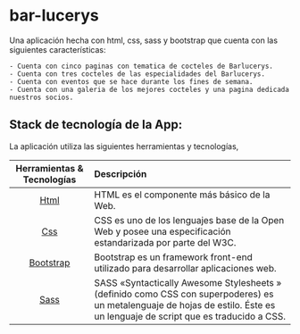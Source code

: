 # bar-lucerys

Una aplicación hecha con html, css, sass y bootstrap que cuenta con las siguientes características:

    - Cuenta con cinco paginas con tematica de cocteles de Barlucerys.
    - Cuenta con tres cocteles de las especialidades del Barlucerys.
    - Cuenta con eventos que se hace durante los fines de semana.
    - Cuenta con una galeria de los mejores cocteles y una pagina dedicada nuestros socios.

## Stack de tecnología de la App:

La aplicación utiliza las siguientes herramientas y tecnologías,

| Herramientas & Tecnologías      | Descripción  |
| :-------------: |:-------------|
| [Html](https://developer.mozilla.org/es/docs/Web/HTML) | HTML es el componente más básico de la Web. |
| [Css](https://developer.mozilla.org/es/docs/Web/CSS) | CSS es uno de los lenguajes base de la Open Web y posee una especificación estandarizada por parte del W3C. |
| [Bootstrap](https://getbootstrap.com/) | Bootstrap es un framework front-end utilizado para desarrollar aplicaciones web. |
| [Sass](https://sass-lang.com/) | SASS «Syntactically Awesome Stylesheets » (definido como CSS con superpoderes) es un metalenguaje de hojas de estilo. Éste es un lenguaje de script que es traducido a CSS. |